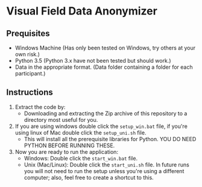 # Visual Field Data Anonymizer
## Prequisites
* Windows Machine (Has only been tested on Windows, try others at your own risk.)
* Python 3.5 (Python 3.x have not been tested but should work.)
* Data in the appropriate format. (Data folder containing a folder for each participant.)

## Instructions
1. Extract the code by:
    * Downloading and extracting the Zip archive of this repository to a directory most useful for you.
2. If you are using windows double click the ```setup_win.bat``` file, if you're using linux of Mac double click the ```setup_uni.sh``` file.
    * This will install all the prerequisite libraries for Python. YOU DO NEED PYTHON BEFORE RUNNING THESE.
3. Now you are ready to run the application:
    * Windows: Double click the ```start_win.bat``` file.
    * Unix (Mac/Linux): Double click the ```start_uni.sh``` file.
In future runs you will not need to run the setup unless you're using a different computer; also, feel free to create a shortcut to this.